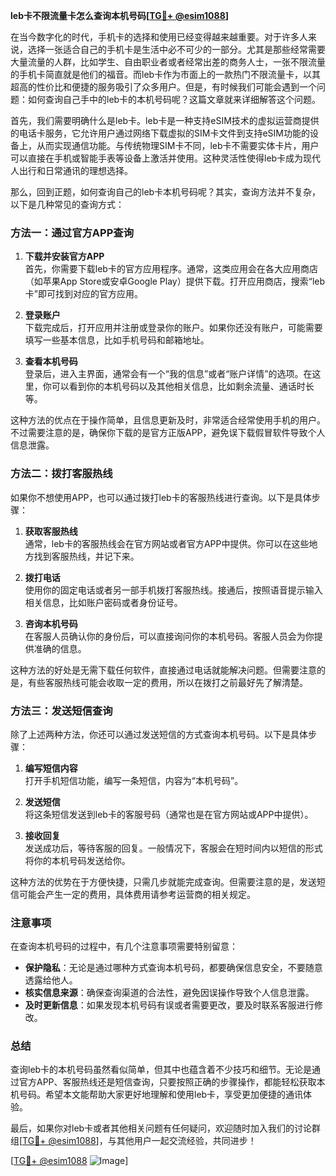 **leb卡不限流量卡怎么查询本机号码[[TG💪+ @esim1088](https://t.me/s/esim1088)]**

在当今数字化的时代，手机卡的选择和使用已经变得越来越重要。对于许多人来说，选择一张适合自己的手机卡是生活中必不可少的一部分。尤其是那些经常需要大量流量的人群，比如学生、自由职业者或者经常出差的商务人士，一张不限流量的手机卡简直就是他们的福音。而leb卡作为市面上的一款热门不限流量卡，以其超高的性价比和便捷的服务吸引了众多用户。但是，有时候我们可能会遇到一个问题：如何查询自己手中的leb卡的本机号码呢？这篇文章就来详细解答这个问题。

首先，我们需要明确什么是leb卡。leb卡是一种支持eSIM技术的虚拟运营商提供的电话卡服务，它允许用户通过网络下载虚拟的SIM卡文件到支持eSIM功能的设备上，从而实现通信功能。与传统物理SIM卡不同，leb卡不需要实体卡片，用户可以直接在手机或智能手表等设备上激活并使用。这种灵活性使得leb卡成为现代人出行和日常通讯的理想选择。

那么，回到正题，如何查询自己的leb卡本机号码呢？其实，查询方法并不复杂，以下是几种常见的查询方式：

### 方法一：通过官方APP查询

1. **下载并安装官方APP**  
   首先，你需要下载leb卡的官方应用程序。通常，这类应用会在各大应用商店（如苹果App Store或安卓Google Play）提供下载。打开应用商店，搜索“leb卡”即可找到对应的官方应用。

2. **登录账户**  
   下载完成后，打开应用并注册或登录你的账户。如果你还没有账户，可能需要填写一些基本信息，比如手机号码和邮箱地址。

3. **查看本机号码**  
   登录后，进入主界面，通常会有一个“我的信息”或者“账户详情”的选项。在这里，你可以看到你的本机号码以及其他相关信息，比如剩余流量、通话时长等。

这种方法的优点在于操作简单，且信息更新及时，非常适合经常使用手机的用户。不过需要注意的是，确保你下载的是官方正版APP，避免误下载假冒软件导致个人信息泄露。

### 方法二：拨打客服热线

如果你不想使用APP，也可以通过拨打leb卡的客服热线进行查询。以下是具体步骤：

1. **获取客服热线**  
   通常，leb卡的客服热线会在官方网站或者官方APP中提供。你可以在这些地方找到客服热线，并记下来。

2. **拨打电话**  
   使用你的固定电话或者另一部手机拨打客服热线。接通后，按照语音提示输入相关信息，比如账户密码或者身份证号。

3. **咨询本机号码**  
   在客服人员确认你的身份后，可以直接询问你的本机号码。客服人员会为你提供准确的信息。

这种方法的好处是无需下载任何软件，直接通过电话就能解决问题。但需要注意的是，有些客服热线可能会收取一定的费用，所以在拨打之前最好先了解清楚。

### 方法三：发送短信查询

除了上述两种方法，你还可以通过发送短信的方式查询本机号码。以下是具体步骤：

1. **编写短信内容**  
   打开手机短信功能，编写一条短信，内容为“本机号码”。

2. **发送短信**  
   将这条短信发送到leb卡的客服号码（通常也是在官方网站或APP中提供）。

3. **接收回复**  
   发送成功后，等待客服的回复。一般情况下，客服会在短时间内以短信的形式将你的本机号码发送给你。

这种方法的优势在于方便快捷，只需几步就能完成查询。但需要注意的是，发送短信可能会产生一定的费用，具体费用请参考运营商的相关规定。

### 注意事项

在查询本机号码的过程中，有几个注意事项需要特别留意：

- **保护隐私**：无论是通过哪种方式查询本机号码，都要确保信息安全，不要随意透露给他人。
- **核实信息来源**：确保查询渠道的合法性，避免因误操作导致个人信息泄露。
- **及时更新信息**：如果发现本机号码有误或者需要更改，要及时联系客服进行修改。

### 总结

查询leb卡的本机号码虽然看似简单，但其中也蕴含着不少技巧和细节。无论是通过官方APP、客服热线还是短信查询，只要按照正确的步骤操作，都能轻松获取本机号码。希望本文能帮助大家更好地理解和使用leb卡，享受更加便捷的通讯体验。

最后，如果你对leb卡或者其他相关问题有任何疑问，欢迎随时加入我们的讨论群组[[TG💪+ @esim1088](https://t.me/s/esim1088)]，与其他用户一起交流经验，共同进步！

[[TG💪+ @esim1088](https://t.me/s/esim1088) ![Image](https://i.postimg.cc/4NQfJmqS/Snipaste-2025-05-13-00-14-12.png)]